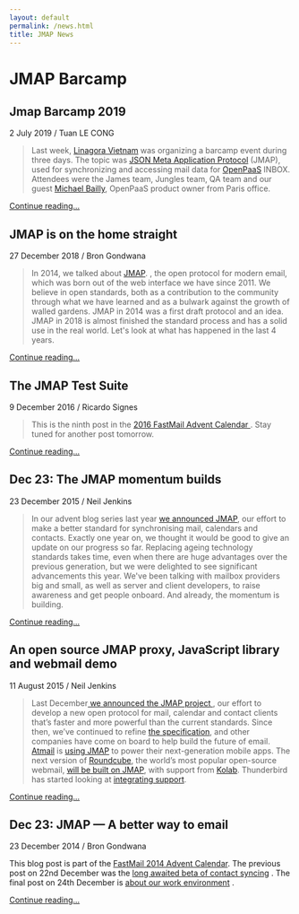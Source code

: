 ```yaml
---
layout: default
permalink: /news.html
title: JMAP News
---
```

# JMAP Barcamp

## Jmap Barcamp 2019

2 July 2019 / Tuan LE CONG

>Last week, [Linagora Vietnam](http://linagora.vn/) was organizing a barcamp event during three days. The topic was [JSON Meta Application Protocol](https://jmap.io/) (JMAP), used for synchronizing and accessing mail data for [OpenPaaS](https://open-paas.org/) INBOX. Attendees were the James team, Jungles team, QA team and our guest [Michael Bailly](https://medium.com/@MichaelBailly), OpenPaaS product owner from Paris office.

[Continue reading...](https://medium.com/linagora-engineering/jmap-barcamp-2019-5212944c3731)


## JMAP is on the home straight

27 December 2018 / Bron Gondwana

>In 2014, we talked about [JMAP](https://fastmail.blog/2014/12/23/jmap-a-better-way-to-email/).  , the open protocol for modern email, which was born out of the web interface we have since 2011. We believe in open standards, both as a contribution to the community through what we have learned and as a bulwark against the growth of walled gardens.
JMAP in 2014 was a first draft protocol and an idea. JMAP in 2018 is almost finished the standard process and has a solid use in the real world.
Let's look at what has happened in the last 4 years.

[Continue reading...](https://fastmail.blog/2018/12/27/jmap-is-on-the-home-straight/)


## The JMAP Test Suite

9 December 2016 / Ricardo Signes

>This is the ninth post in the  [2016 FastMail Advent Calendar ](https://fastmail.blog/2016/12/01/fastmail-advent-2016/). Stay tuned for another post tomorrow.

[Continue reading...](https://fastmail.blog/2016/12/09/jmap-test-suite/)

## Dec 23: The JMAP momentum builds

23 December 2015 / Neil Jenkins

> In our advent blog series last year [we announced JMAP](https://fastmail.blog/2014/12/23/jmap-a-better-way-to-email/), our effort to make a better standard for synchronising mail, calendars and contacts. Exactly one year on, we thought it would be good to give an update on our progress so far. Replacing ageing technology standards takes time, even when there are huge advantages over the previous generation, but we were delighted to see significant advancements this year. We've been talking with mailbox providers big and small, as well as server and client developers, to raise awareness and get people onboard. And already, the momentum is building.

[Continue reading...](https://fastmail.blog/2015/12/23/the-jmap-momentum-builds/)

## An open source JMAP proxy, JavaScript library and webmail demo

11 August 2015 / Neil Jenkins

>Last December[ we announced the JMAP project ](https://fastmail.blog/2014/12/23/jmap-a-better-way-to-email/), our effort to develop a new open protocol for mail, calendar and contact clients that’s faster and more powerful than the current standards. Since then, we’ve continued to refine  [the specification](http://jmap.io/spec.html), and other companies have come on board to help build the future of email.  [Atmail](https://www.atmail.com/) is [using JMAP](https://www.atmail.com/blog/future-inbox) to power their next-generation mobile apps. The next version of [Roundcube](https://roundcube.net/), the world’s most popular open-source webmail, [will be built on JMAP](https://exote.ch/blogs/aseigo/2015/07/03/roundcube-next-the-next-steps/), with support from  [Kolab](https://kolab.org/). Thunderbird has started looking at [integrating support](https://www.google-melange.com/gsoc/project/details/google/gsoc2015/sshagarwal/5733935958982656).

[Continue reading...](https://fastmail.blog/2015/08/11/an-open-source-jmap-proxy-javascript-library-and-webmail-demo/)


## Dec 23: JMAP — A better way to email

23 December 2014 / Bron Gondwana

This blog post is part of the [ FastMail 2014 Advent Calendar](https://docs.framasoft.org/fr/grav/).
 The previous post on 22nd December was the  [long awaited beta of contact syncing](https://fastmail.blog/2014/12/22/carddav-beta-release/) . The final post on 24th December is [ about our work environment](https://fastmail.blog/2014/12/24/working-at-fastmail/) .

[Continue reading...](https://fastmail.blog/2014/12/23/jmap-a-better-way-to-email/)
